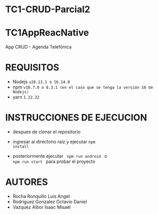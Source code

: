 # TC1-CRUD-Parcial2
# TC1AppReacNative
App CRUD - Agenda Telefónica
# REQUISITOS

* Nodejs <code>v20.13.1 o 16.14.0 </code>
* npm <code>v10.7.0 o 8.3.1 (en el caso que se tenga la versión 16 de Nodejs)</code>
* yarn <code>1.22.22</code>


# INSTRUCCIONES DE EJECUCION

* despues de clonar el repositorio

* ingresar al directorio raiz y ejecutar <code>npm install</code>

* posteriormente ejecutar <code> npm run android </code> o <code> npm run start </code> para probar el proyecto

# AUTORES
* Rocha Ronquillo Luis Angel
* Rodriguez Gonzalez Octavio Daniel
* Vazquez Albor Isaac Misael
